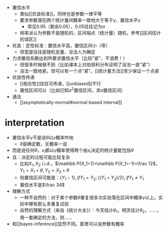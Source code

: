 - 置信水平
  - 类似[[优良标准]]，同样也是参数一律平等
  - 要求参数落在两个统计量间概率一致地大于等于$\gamma$，置信水平$\gamma$
    - 常见0.95（剩余0.05），0.05往往记为$\alpha$
  - 频率派认为参数不是随机的，区间端点（统计量）随机，参考[[区间估计的误区]]
- 优良：定性标准：置信水平高，置信区间小（窄）
  - 但宽度往往是随机变量，没法人为确定
- 力求置信系数达到所要求置信水平（比较“紧”，不浪费！）
  - 但很多时候做不到（比如课本上对伯努利分布证明了没法一直“紧”）
  - 没法一致地紧，但可以有一个点“紧”。[[统计量方法]]至少保证一个点紧
- 优良性传递
  - [[相合性]]往往可传递，[[unbiased]]不行
  - 置信区间可以（比如已知$\sigma^2$置信区间，求$\sigma$置信区间）
- 通法
  - [[asymptotically-normal#normal-based interval]]
# interpretation
- 置信水平$\gamma$不是说$\theta$以$\gamma$概率咋地
  - $\theta$是确定数，无概率一说
- 而是说任何$\theta$，$x_i$都以$\gamma$概率使得两个由$x_i$决定的统计量能包括$\theta$
- 且：决定的过程可能比较复杂
  - 比如$X_1,X_2$ i.i.d.，$\mathbb P(X_1=1)=\mathbb P(X_1=-1)=\frac 12$，$Y_1=X_1+\theta,Y_2=X_2+\theta$
  - 则置信区间可能是：$\{Y_1-1\}, if Y_1=Y_2; \{(Y_1+Y_2)/2\}, if Y_1\ne Y_1$
  - 置信水平是$\frac 34$
- 理解方式
  - 一种不自然的：对于某个参数$\theta$重复很多次实验落在区间中概率$\gamma$以上。实际中哪有那么多重复试验
  - 自然的理解方式（来自《统计大全》）：今天估计$\theta_1$，明天估计$\theta_2$，……，用一套确定的方法，则……
- 和[[bayes-inference]]显然不同。那里可以说参数有概率